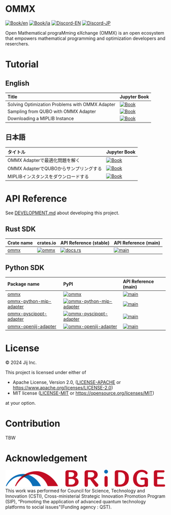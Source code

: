 # OMMX

[![Book/en](https://img.shields.io/badge/Book-English-blue)](https://jij-inc.github.io/ommx/en)
[![Book/ja](https://img.shields.io/badge/Book-日本語-blue)](https://jij-inc.github.io/ommx/ja)
[![Discord-EN](https://img.shields.io/badge/Discord-English-default?logo=Discord)](https://discord.gg/aGfCmnJp)
[![Discord-JP](https://img.shields.io/badge/Discord-日本語-default?logo=Discord)](https://discord.gg/ckAgHqE3)

Open Mathematical prograMming eXchange (OMMX) is an open ecosystem that empowers mathematical programming and optimization developers and reserchers.

# Tutorial

## English

| Title | Jupyter Book |
|:------|:-------------|
| Solving Optimization Problems with OMMX Adapter | [![Book](https://img.shields.io/badge/Book-English-blue)](https://jij-inc.github.io/ommx/en/tutorial/solve_with_ommx_adapter.html) |
| Sampling from QUBO with OMMX Adapter | [![Book](https://img.shields.io/badge/Book-English-blue)](https://jij-inc.github.io/ommx/en/tutorial/tsp_sampling_with_openjij_adapter.html) |
| Downloading a MIPLIB Instance | [![Book](https://img.shields.io/badge/Book-English-blue)](https://jij-inc.github.io/ommx/en/tutorial/download_miplib_instance.html) |

## 日本語

| タイトル | Jupyter Book |
|:------|:-------------|
| OMMX Adapterで最適化問題を解く | [![Book](https://img.shields.io/badge/Book-日本語-blue)](https://jij-inc.github.io/ommx/ja/tutorial/solve_with_ommx_adapter.html) |
| OMMX AdapterでQUBOからサンプリングする | [![Book](https://img.shields.io/badge/Book-日本語-blue)](https://jij-inc.github.io/ommx/ja/tutorial/tsp_sampling_with_openjij_adapter.html) |
| MIPLIBインスタンスをダウンロードする | [![Book](https://img.shields.io/badge/Book-日本語-blue)](https://jij-inc.github.io/ommx/ja/tutorial/download_miplib_instance.html) |

# API Reference

See [DEVELOPMENT.md](./DEVELOPMENT.md) about developing this project.

## Rust SDK

| Crate name | crates.io | API Reference (stable) | API Reference (main) |
|:----|:----|:----|:----|
| [ommx](./rust/ommx/) | [![ommx](https://img.shields.io/crates/v/ommx)](https://crates.io/crates/ommx) | [![docs.rs](https://docs.rs/ommx/badge.svg)](https://docs.rs/ommx) | [![main](https://img.shields.io/badge/docs-main-blue)](https://jij-inc.github.io/ommx/rust/ommx/index.html) |

## Python SDK

| Package name | PyPI | API Reference (main) |
|:--- |:--- |:--- |
| [ommx](./python/ommx) | [![ommx](https://img.shields.io/pypi/v/ommx)](https://pypi.org/project/ommx/) | [![main](https://img.shields.io/badge/API_Reference-main-blue)](https://jij-inc.github.io/ommx/python/ommx/autoapi/index.html) |
| [ommx-python-mip-adapter](./python/ommx-python-mip-adapter/) | [![ommx-python-mip-adapter](https://img.shields.io/pypi/v/ommx-python-mip-adapter)](https://pypi.org/project/ommx-python-mip-adapter/) | [![main](https://img.shields.io/badge/API_Reference-main-blue)](https://jij-inc.github.io/ommx/python/ommx/autoapi/ommx_python_mip_adapter/index.html)|
| [ommx-pyscipopt-adapter](./python/ommx-pyscipopt-adapter/) | [![ommx-pyscipopt-adapter](https://img.shields.io/pypi/v/ommx-pyscipopt-adapter)](https://pypi.org/project/ommx-pyscipopt-adapter/) | [![main](https://img.shields.io/badge/API_Reference-main-blue)](https://jij-inc.github.io/ommx/python/ommx/autoapi/ommx_pyscipopt_adapter/index.html) |
| [ommx-openjij-adapter](./python/ommx-openjij-adapter/) | [![ommx-openjij-adapter](https://img.shields.io/pypi/v/ommx-openjij-adapter)](https://pypi.org/project/ommx-openjij-adapter/) | [![main](https://img.shields.io/badge/API_Reference-main-blue)](https://jij-inc.github.io/ommx/python/ommx/autoapi/ommx_openjij_adapter/index.html) |

# License
© 2024 Jij Inc.

This project is licensed under either of

- Apache License, Version 2.0, ([LICENSE-APACHE](LICENSE-APACHE) or <https://www.apache.org/licenses/LICENSE-2.0>)
- MIT license ([LICENSE-MIT](LICENSE-MIT) or <https://opensource.org/licenses/MIT>)

at your option.

# Contribution
TBW

# Acknowledgement
![BRIDGE](./BRIDGE.png)
This work was performed for Council for Science, Technology and Innovation (CSTI), Cross-ministerial Strategic Innovation Promotion Program (SIP), “Promoting the application of advanced quantum technology platforms to social issues”(Funding agency : QST).
